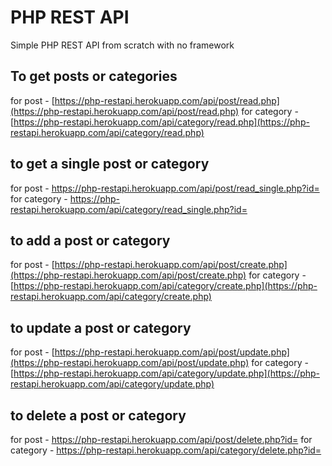 # PHP REST API
Simple PHP REST API from scratch with no framework

## To get posts or categories
for post - [https://php-restapi.herokuapp.com/api/post/read.php](https://php-restapi.herokuapp.com/api/post/read.php)
for category - [https://php-restapi.herokuapp.com/api/category/read.php](https://php-restapi.herokuapp.com/api/category/read.php)

## to get a single post or category
for post - https://php-restapi.herokuapp.com/api/post/read_single.php?id=<give id you want>
for category - https://php-restapi.herokuapp.com/api/category/read_single.php?id=<give id you want>

 ## to add a post or category
for post - [https://php-restapi.herokuapp.com/api/post/create.php](https://php-restapi.herokuapp.com/api/post/create.php)
for category - [https://php-restapi.herokuapp.com/api/category/create.php](https://php-restapi.herokuapp.com/api/category/create.php)

 ## to update a post or category
 for post - [https://php-restapi.herokuapp.com/api/post/update.php](https://php-restapi.herokuapp.com/api/post/update.php)
for category - [https://php-restapi.herokuapp.com/api/category/update.php](https://php-restapi.herokuapp.com/api/category/update.php)

 ## to delete a post or category
for post - https://php-restapi.herokuapp.com/api/post/delete.php?id=<give id you want>
for category - https://php-restapi.herokuapp.com/api/category/delete.php?id=<give id you want>
